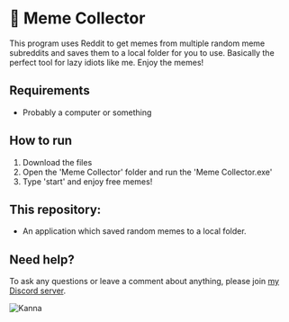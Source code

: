 # 🧲 Meme Collector
This program uses Reddit to get memes from multiple random meme subreddits and saves them to a local folder for you to use. Basically the perfect tool for lazy idiots like me. Enjoy the memes! 

## Requirements
* Probably a computer or something

##  How to run
1. Download the files
2. Open the 'Meme Collector' folder and run the 'Meme Collector.exe'
3. Type 'start' and enjoy free memes! 

##  This repository:  
* An application which saved random memes to a local folder.

## Need help?  
To ask any questions or leave a comment about anything, please join [my Discord server](https://discord.gg/TtR32WT).  

![Kanna](https://i.pinimg.com/originals/00/1c/9a/001c9a146ce0384c0e3114674051fefb.gif)

